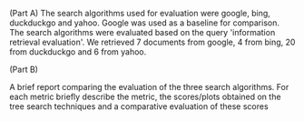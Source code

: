 (Part A)
The search algorithms used for evaluation were google, bing, duckduckgo and yahoo. Google
was used as a baseline for comparison. The search algorithms were evaluated based on the
query 'information retrieval evaluation'. We retrieved 7 documents from google, 4 from bing,
20 from duckduckgo and 6 from yahoo. 

(Part B)

A brief report comparing the evaluation of the three search algorithms. For each metric briefly describe the metric, the scores/plots obtained on the tree search techniques and a comparative evaluation of these scores
